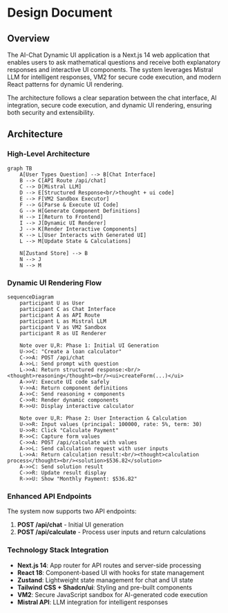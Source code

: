 # Design Document

## Overview

The AI-Chat Dynamic UI application is a Next.js 14 web application that enables users to ask mathematical questions and receive both explanatory responses and interactive UI components. The system leverages Mistral LLM for intelligent responses, VM2 for secure code execution, and modern React patterns for dynamic UI rendering.

The architecture follows a clear separation between the chat interface, AI integration, secure code execution, and dynamic UI rendering, ensuring both security and extensibility.

## Architecture

### High-Level Architecture

```mermaid
graph TB
    A[User Types Question] --> B[Chat Interface]
    B --> C[API Route /api/chat]
    C --> D[Mistral LLM]
    D --> E[Structured Response<br/>thought + ui code]
    E --> F[VM2 Sandbox Executor]
    F --> G[Parse & Execute UI Code]
    G --> H[Generate Component Definitions]
    H --> I[Return to Frontend]
    I --> J[Dynamic UI Renderer]
    J --> K[Render Interactive Components]
    K --> L[User Interacts with Generated UI]
    L --> M[Update State & Calculations]
    
    N[Zustand Store] --> B
    N --> J
    N --> M
```

### Dynamic UI Rendering Flow

```mermaid
sequenceDiagram
    participant U as User
    participant C as Chat Interface
    participant A as API Route
    participant L as Mistral LLM
    participant V as VM2 Sandbox
    participant R as UI Renderer
    
    Note over U,R: Phase 1: Initial UI Generation
    U->>C: "Create a loan calculator"
    C->>A: POST /api/chat
    A->>L: Send prompt with question
    L->>A: Return structured response:<br/><thought>reasoning</thought><br/><ui>createForm(...)</ui>
    A->>V: Execute UI code safely
    V->>A: Return component definitions
    A->>C: Send reasoning + components
    C->>R: Render dynamic components
    R->>U: Display interactive calculator
    
    Note over U,R: Phase 2: User Interaction & Calculation
    U->>R: Input values (principal: 100000, rate: 5%, term: 30)
    U->>R: Click "Calculate Payment"
    R->>C: Capture form values
    C->>A: POST /api/calculate with values
    A->>L: Send calculation request with user inputs
    L->>A: Return calculation result:<br/><thought>calculation process</thought><br/><solution>$536.82</solution>
    A->>C: Send solution result
    C->>R: Update result display
    R->>U: Show "Monthly Payment: $536.82"
```

### Enhanced API Endpoints

The system now supports two API endpoints:

1. **POST /api/chat** - Initial UI generation
2. **POST /api/calculate** - Process user inputs and return calculations

### Technology Stack Integration

- **Next.js 14**: App router for API routes and server-side processing
- **React 18**: Component-based UI with hooks for state management
- **Zustand**: Lightweight state management for chat and UI state
- **Tailwind CSS + Shadcn/ui**: Styling and pre-built components
- **VM2**: Secure JavaScript sandbox for AI-generated code execution
- **Mistral API**: LLM integration for intelligent responses
